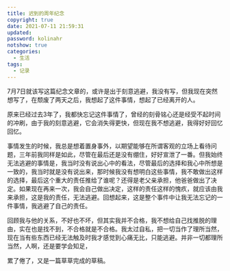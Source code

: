 ```yaml
---
title: 迟到的周年纪念
copyright: true
date: 2021-07-11 21:59:31
updated:
password: kolinahr
notshow: true
categories:
  - 生活
tags:
  - 记录
---
```


7月7日就该写这篇纪念文章的，或许是出于刻意逃避，我没有写，但我现在突然想写了，在颓废了两天之后，我想起了这件事情，想起了已经离开的人。

原来已经过去3年了，我都快忘记这件事情了，曾经的刻骨铭心还是经受不起时间的冲刷，由于我的刻意逃避，它会消失得更快，但现在我不想逃避，我得好好回忆回忆。

事情发生的时候，我总是想着置身事外，以期望能够在所谓客观的立场上看待问题，三年前我同样是如此，尽管在最后还是没有绷住，好好宣泄了一番。但我始终无法逃避的事情是，我当时没有说出心中的看法，尽管最后的选择和我心中所想是一致的，我当时就是没有说出来，那时候我没有想明白这些事情，我不敢做出这样的选择，最后这个重大的责任推给了谁呢？还得是老父亲承担，他爸爸做出了决定。如果现在再来一次，我会自己做出决定，这样的责任这样的愧疚，就应该由我来承担，这是我的责任，无法逃避。回想起来，这是整个事件中让我无法忘记的一件事情，我逃避了自己的责任。

回顾我与他的关系，不好也不坏，但其实我并不合格，我不想给自己找推脱的理由，实在也是找不到，不合格就是不合格。我太过自私，把一切当作了理所当然，现在当有些东西已经无法触及时我才感觉到心痛无比，只能逃避。并非一切都理所当然，人啊，还是要学会知足，

累了倦了，又是一篇草草完成的草稿。